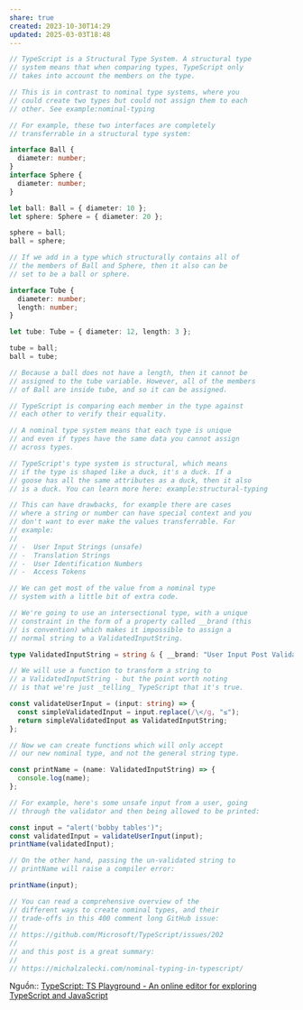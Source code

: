 ```yaml
---
share: true
created: 2023-10-30T14:29
updated: 2025-03-03T18:48
---
```

```ts
// TypeScript is a Structural Type System. A structural type
// system means that when comparing types, TypeScript only
// takes into account the members on the type.

// This is in contrast to nominal type systems, where you
// could create two types but could not assign them to each
// other. See example:nominal-typing

// For example, these two interfaces are completely
// transferrable in a structural type system:

interface Ball {
  diameter: number;
}
interface Sphere {
  diameter: number;
}

let ball: Ball = { diameter: 10 };
let sphere: Sphere = { diameter: 20 };

sphere = ball;
ball = sphere;

// If we add in a type which structurally contains all of
// the members of Ball and Sphere, then it also can be
// set to be a ball or sphere.

interface Tube {
  diameter: number;
  length: number;
}

let tube: Tube = { diameter: 12, length: 3 };

tube = ball;
ball = tube;

// Because a ball does not have a length, then it cannot be
// assigned to the tube variable. However, all of the members
// of Ball are inside tube, and so it can be assigned.

// TypeScript is comparing each member in the type against
// each other to verify their equality.

// A nominal type system means that each type is unique
// and even if types have the same data you cannot assign
// across types.

// TypeScript's type system is structural, which means
// if the type is shaped like a duck, it's a duck. If a
// goose has all the same attributes as a duck, then it also
// is a duck. You can learn more here: example:structural-typing

// This can have drawbacks, for example there are cases
// where a string or number can have special context and you
// don't want to ever make the values transferrable. For
// example:
//
// -  User Input Strings (unsafe)
// -  Translation Strings
// -  User Identification Numbers
// -  Access Tokens

// We can get most of the value from a nominal type
// system with a little bit of extra code.

// We're going to use an intersectional type, with a unique
// constraint in the form of a property called __brand (this
// is convention) which makes it impossible to assign a
// normal string to a ValidatedInputString.

type ValidatedInputString = string & { __brand: "User Input Post Validation" };

// We will use a function to transform a string to
// a ValidatedInputString - but the point worth noting
// is that we're just _telling_ TypeScript that it's true.

const validateUserInput = (input: string) => {
  const simpleValidatedInput = input.replace(/\</g, "≤");
  return simpleValidatedInput as ValidatedInputString;
};

// Now we can create functions which will only accept
// our new nominal type, and not the general string type.

const printName = (name: ValidatedInputString) => {
  console.log(name);
};

// For example, here's some unsafe input from a user, going
// through the validator and then being allowed to be printed:

const input = "alert('bobby tables')";
const validatedInput = validateUserInput(input);
printName(validatedInput);

// On the other hand, passing the un-validated string to
// printName will raise a compiler error:

printName(input);

// You can read a comprehensive overview of the
// different ways to create nominal types, and their
// trade-offs in this 400 comment long GitHub issue:
//
// https://github.com/Microsoft/TypeScript/issues/202
//
// and this post is a great summary:
//
// https://michalzalecki.com/nominal-typing-in-typescript/
```

Nguồn:: [TypeScript: TS Playground - An online editor for exploring TypeScript and JavaScript](https://www.typescriptlang.org/play/?#code/PTAEEFQOwewWwJZQIYBtQBcCeAHApqAM5aEZ5yhx7JSGYAWyGo1AxvZrgQnQK5QIAjrzwAoEKBoATFgDc8UUAgBmnfHUbyGBQsiqgpTZKCwxeoVjVjNkhQggDmUcWGSsATjDtq8hAHSiLqAAKlwAyh4IOBgA5HTY+EQkZBQ8RBjuvKwYvO5oADSgAO70COyU1LRBKto+SnSEjPgyqAgA1gTGUllthQixdF09fqAAkqrIQQ4wXgSMg6joGPQ6ep0YGQgARrxkg4MGPYXLCko2qIQw1QfdrG0jAJpmFjSgqNTuinAw7nN4vwAuFgADz0OHeANImWyuTQAFoEkgHIEJMFSnRLIpNAQpHkils3G1CIVlD8QWD3tpfpJqZZCL4giV-p10u4kaAyVBeHAtv8XljkFpCPhWAg0BYYFAyMCbFAZKZeEEpJKYswijRmBgYHI+XBkB1arI0CJ4nlaMp-nktu8RgAxH5BPCguDgvAAlxBOGgUAAVXp7jGUBwu1AYU2UAcdAAFPxdBaAJSe73BM2EVBMBCS0PhyNJ33+sZSBQYFRlDNZgBy3N57kIefArFYvjowRgHSqQQA6gRMaAHHhmN9SBzVCdQEbUCJQMpPBRjLBECgllwgsRSORiv0OMZWhtKVt+iOQRljKwYEWAl28DFqdN2VrQLx6ZJFEgyLW8NlM0ufIUilvJEfARhDECQz1oE83yURQx1JdwKBgCZQBwTx8HcbAXkWPAZAAfRwrYzRkKNlh4a4JSgeQpW-eNilKco9Q6OhDwQF0vHsa0CAfWx7CcSQglgeDxShe9tWMAA1NAEEMMgpFGINdjDNkI0vBICAk1ppOwuTgwwRT2QAXlZdkADJQAAb1APCCOkIEACI-T5bSQwABS8Zh1Kk8soFs0AAF8AG4UTAbtN0WR9n2MZR+C-LMHxPc0fjnIyI0wK4JHEyTNNk+TdJzUAvR2TUVmQmAoKKH5lmgGASwjMjliYYpr2pAArJ9mBwshFiRHCQnCSJogYBr+jiTBMjwS9wOHCdPLIBz3Cc5hDKjJAdKBYSIxo-SAD5zNEb1JuYewXXeDysoW0BDJW3Y-F+cE3DwKNgAAHQAHmABxClswATIls+NAu9X4ck+IgWNdU6mC0nLJDocGZIWvSI0CgKgtACsYCKRr+QsX4IenaKS0lOgSjKDh-zCyVUCwSRGzwaIgjMAMoDwDGFyQcVVMKaQqqKgh+yZvJ0HWhwfAmwnmBQt8KzWC7QCjFAqCBWHIZ0hGHE2nazL28jLhtVAYAcOW1j+0RkaCe0AydCk8EKFZfhGy59FjZALWgnTp1nQCn3+Qo71qiRlk8XgHA4MdpukskuZORReXZNA9aKbDUtAXlkKUmT3VEA7XZDQzbLQf4MCjGIthgLYtipjBkA4wgYnjWzAqzsOIeyt3DKb2b-QW5acuNiWpSlqgo3b5XdmNoIAHkYOK6rbdARg5UKHBuPvYr+DhYeZCF1Kgj7jAB4IMn0DyHgWTPF0EHeC33E8dwM93-fu50seJCecxexxmRT3gFC8BWWgEC0DAeQ7hZAIGZkeE4SoVAWl+FKYoyASBJw8NQMgVVFzsy4MSF8MgTgIHcEEE8RY4SIWUExKeaQAAsAAGKhEo4BUDgXrFKABxfoAAJXgWx6iEBEO6EAQR6AbBwIQAEIAHBbk4X4M+wAACyZRPCXGUBgYAoR8ARDZNEYAPAeG+GAAAJioXoj06U5QMDSDgNy9RAIOBxodbkep3BYD4cAARQiREgEQOwNAAAvfOdwEBSPgMAVmS4ES4CRHCJAYT1D9WUaIIAA)